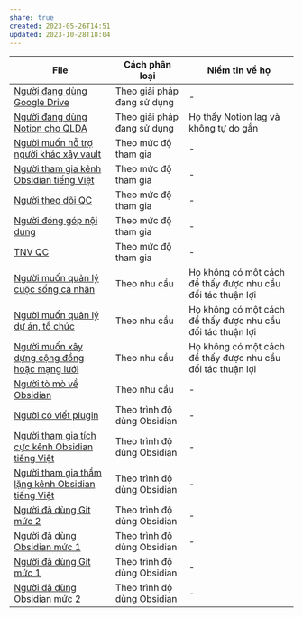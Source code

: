 ```yaml
---
share: true
created: 2023-05-26T14:51
updated: 2023-10-28T18:04
---
```

| File                                                                                                                                                                                                                          | Cách phân loại              | Niềm tin về họ                                              |
| ----------------------------------------------------------------------------------------------------------------------------------------------------------------------------------------------------------------------------- | --------------------------- | ----------------------------------------------------------- |
| [Người đang dùng Google Drive](./Lo%E1%BA%A1i%20%C4%91%E1%BB%91i%20t%C6%B0%E1%BB%A3ng/Theo%20gi%E1%BA%A3i%20ph%C3%A1p%20%C4%91ang%20s%E1%BB%AD%20d%E1%BB%A5ng/Ng%C6%B0%E1%BB%9Di%20%C4%91ang%20d%C3%B9ng%20Google%20Drive.md)                                           | Theo giải pháp đang sử dụng | \-                                                          |
| [Người đang dùng Notion cho QLDA](./Lo%E1%BA%A1i%20%C4%91%E1%BB%91i%20t%C6%B0%E1%BB%A3ng/Theo%20gi%E1%BA%A3i%20ph%C3%A1p%20%C4%91ang%20s%E1%BB%AD%20d%E1%BB%A5ng/Ng%C6%B0%E1%BB%9Di%20%C4%91ang%20d%C3%B9ng%20Notion%20cho%20QLDA.md)                                     | Theo giải pháp đang sử dụng | Họ thấy Notion lag và không tự do gắn                       |
| [Người muốn hỗ trợ người khác xây vault](./Lo%E1%BA%A1i%20%C4%91%E1%BB%91i%20t%C6%B0%E1%BB%A3ng/Theo%20m%E1%BB%A9c%20%C4%91%E1%BB%99%20tham%20gia/Ng%C6%B0%E1%BB%9Di%20mu%E1%BB%91n%20h%E1%BB%97%20tr%E1%BB%A3%20ng%C6%B0%E1%BB%9Di%20kh%C3%A1c%20x%C3%A2y%20vault.md)                              | Theo mức độ tham gia        | \-                                                          |
| [Người tham gia kênh Obsidian tiếng Việt](./Lo%E1%BA%A1i%20%C4%91%E1%BB%91i%20t%C6%B0%E1%BB%A3ng/Theo%20m%E1%BB%A9c%20%C4%91%E1%BB%99%20tham%20gia/Ng%C6%B0%E1%BB%9Di%20tham%20gia%20k%C3%AAnh%20Obsidian%20ti%E1%BA%BFng%20Vi%E1%BB%87t.md)                            | Theo mức độ tham gia        | \-                                                          |
| [Người theo dõi QC](./Lo%E1%BA%A1i%20%C4%91%E1%BB%91i%20t%C6%B0%E1%BB%A3ng/Theo%20m%E1%BB%A9c%20%C4%91%E1%BB%99%20tham%20gia/Ng%C6%B0%E1%BB%9Di%20theo%20d%C3%B5i%20QC.md)                                                                        | Theo mức độ tham gia        | \-                                                          |
| [Người đóng góp nội dung](./Lo%E1%BA%A1i%20%C4%91%E1%BB%91i%20t%C6%B0%E1%BB%A3ng/Theo%20m%E1%BB%A9c%20%C4%91%E1%BB%99%20tham%20gia/Ng%C6%B0%E1%BB%9Di%20%C4%91%C3%B3ng%20g%C3%B3p%20n%E1%BB%99i%20dung.md)                                                            | Theo mức độ tham gia        | \-                                                          |
| [TNV QC](./Lo%E1%BA%A1i%20%C4%91%E1%BB%91i%20t%C6%B0%E1%BB%A3ng/Theo%20m%E1%BB%A9c%20%C4%91%E1%BB%99%20tham%20gia/TNV%20QC.md)                                                                                              | Theo mức độ tham gia        | \-                                                          |
| [Người muốn quản lý cuộc sống cá nhân](./Lo%E1%BA%A1i%20%C4%91%E1%BB%91i%20t%C6%B0%E1%BB%A3ng/Theo%20nhu%20c%E1%BA%A7u/Ng%C6%B0%E1%BB%9Di%20mu%E1%BB%91n%20qu%E1%BA%A3n%20l%C3%BD%20cu%E1%BB%99c%20s%E1%BB%91ng%20c%C3%A1%20nh%C3%A2n.md)                                          | Theo nhu cầu                | Họ không có một cách để thấy được nhu cầu đối tác thuận lợi |
| [Người muốn quản lý dự án, tổ chức](./Lo%E1%BA%A1i%20%C4%91%E1%BB%91i%20t%C6%B0%E1%BB%A3ng/Theo%20nhu%20c%E1%BA%A7u/Ng%C6%B0%E1%BB%9Di%20mu%E1%BB%91n%20qu%E1%BA%A3n%20l%C3%BD%20d%E1%BB%B1%20%C3%A1n,%20t%E1%BB%95%20ch%E1%BB%A9c.md)                                                | Theo nhu cầu                | Họ không có một cách để thấy được nhu cầu đối tác thuận lợi |
| [Người muốn xây dựng cộng đồng hoặc mạng lưới](./Lo%E1%BA%A1i%20%C4%91%E1%BB%91i%20t%C6%B0%E1%BB%A3ng/Theo%20nhu%20c%E1%BA%A7u/Ng%C6%B0%E1%BB%9Di%20mu%E1%BB%91n%20x%C3%A2y%20d%E1%BB%B1ng%20c%E1%BB%99ng%20%C4%91%E1%BB%93ng%20ho%E1%BA%B7c%20m%E1%BA%A1ng%20l%C6%B0%E1%BB%9Bi.md)                          | Theo nhu cầu                | Họ không có một cách để thấy được nhu cầu đối tác thuận lợi |
| [Người tò mò về Obsidian](./Lo%E1%BA%A1i%20%C4%91%E1%BB%91i%20t%C6%B0%E1%BB%A3ng/Theo%20nhu%20c%E1%BA%A7u/Ng%C6%B0%E1%BB%9Di%20t%C3%B2%20m%C3%B2%20v%E1%BB%81%20Obsidian.md)                                                                    | Theo nhu cầu                | \-                                                          |
| [Người có viết plugin](./Lo%E1%BA%A1i%20%C4%91%E1%BB%91i%20t%C6%B0%E1%BB%A3ng/Theo%20tr%C3%ACnh%20%C4%91%E1%BB%99%20d%C3%B9ng%20Obsidian/Ng%C6%B0%E1%BB%9Di%20c%C3%B3%20vi%E1%BA%BFt%20plugin.md)                                                           | Theo trình độ dùng Obsidian | \-                                                          |
| [Người tham gia tích cực kênh Obsidian tiếng Việt](./Lo%E1%BA%A1i%20%C4%91%E1%BB%91i%20t%C6%B0%E1%BB%A3ng/Theo%20tr%C3%ACnh%20%C4%91%E1%BB%99%20d%C3%B9ng%20Obsidian/Ng%C6%B0%E1%BB%9Di%20tham%20gia%20t%C3%ADch%20c%E1%BB%B1c%20k%C3%AAnh%20Obsidian%20ti%E1%BA%BFng%20Vi%E1%BB%87t.md)   | Theo trình độ dùng Obsidian | \-                                                          |
| [Người tham gia thầm lặng kênh Obsidian tiếng Việt](./Lo%E1%BA%A1i%20%C4%91%E1%BB%91i%20t%C6%B0%E1%BB%A3ng/Theo%20tr%C3%ACnh%20%C4%91%E1%BB%99%20d%C3%B9ng%20Obsidian/Ng%C6%B0%E1%BB%9Di%20tham%20gia%20th%E1%BA%A7m%20l%E1%BA%B7ng%20k%C3%AAnh%20Obsidian%20ti%E1%BA%BFng%20Vi%E1%BB%87t.md) | Theo trình độ dùng Obsidian | \-                                                          |
| [Người đã dùng Git mức 2](./Lo%E1%BA%A1i%20%C4%91%E1%BB%91i%20t%C6%B0%E1%BB%A3ng/Theo%20tr%C3%ACnh%20%C4%91%E1%BB%99%20d%C3%B9ng%20Obsidian/Ng%C6%B0%E1%BB%9Di%20%C4%91%C3%A3%20d%C3%B9ng%20Git%20m%E1%BB%A9c%202.md)                                                     | Theo trình độ dùng Obsidian | \-                                                          |
| [Người đã dùng Obsidian mức 1](./Lo%E1%BA%A1i%20%C4%91%E1%BB%91i%20t%C6%B0%E1%BB%A3ng/Theo%20tr%C3%ACnh%20%C4%91%E1%BB%99%20d%C3%B9ng%20Obsidian/Ng%C6%B0%E1%BB%9Di%20%C4%91%C3%A3%20d%C3%B9ng%20Obsidian%20m%E1%BB%A9c%201.md)                                           | Theo trình độ dùng Obsidian | \-                                                          |
| [Người đã dùng Git mức 1](./Lo%E1%BA%A1i%20%C4%91%E1%BB%91i%20t%C6%B0%E1%BB%A3ng/Theo%20tr%C3%ACnh%20%C4%91%E1%BB%99%20d%C3%B9ng%20Obsidian/Ng%C6%B0%E1%BB%9Di%20%C4%91%C3%A3%20d%C3%B9ng%20Git%20m%E1%BB%A9c%201.md)                                                     | Theo trình độ dùng Obsidian | \-                                                          |
| [Người đã dùng Obsidian mức 2](./Lo%E1%BA%A1i%20%C4%91%E1%BB%91i%20t%C6%B0%E1%BB%A3ng/Theo%20tr%C3%ACnh%20%C4%91%E1%BB%99%20d%C3%B9ng%20Obsidian/Ng%C6%B0%E1%BB%9Di%20%C4%91%C3%A3%20d%C3%B9ng%20Obsidian%20m%E1%BB%A9c%202.md)                                           | Theo trình độ dùng Obsidian | \-                                                          |

